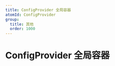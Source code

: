 ```yaml
---
title: ConfigProvider 全局容器
atomId: ConfigProvider
group:
  title: 其他
  order: 1000
---
```


# ConfigProvider 全局容器
